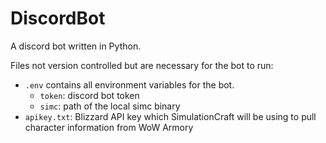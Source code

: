 # DiscordBot
 
A discord bot written in Python.

Files not version controlled but are necessary for the bot to run:
- `.env` contains all environment variables for the bot.
    - `token`: discord bot token
    - `simc`: path of the local simc binary
- `apikey.txt`: Blizzard API key which SimulationCraft will be using to pull character information from WoW Armory
